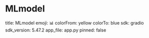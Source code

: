 # MLmodel
title: MLmodel
emoji: 📊
colorFrom: yellow
colorTo: blue
sdk: gradio
sdk_version: 5.47.2
app_file: app.py
pinned: false